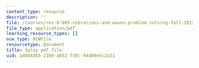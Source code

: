 ```yaml
---
content_type: resource
description: ''
file: /courses/res-8-005-vibrations-and-waves-problem-solving-fall-2012/ad8b83b52109a652f38c94409e5c2a31_Usm7cWtAbRY.pdf
file_type: application/pdf
learning_resource_types: []
ocw_type: OCWFile
resourcetype: Document
title: 3play pdf file
uid: ad8b83b5-2109-a652-f38c-94409e5c2a31
---
```

